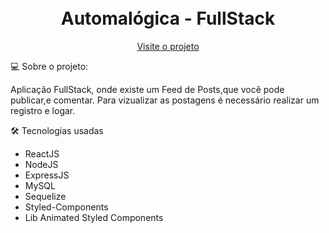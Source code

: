 <h1 align="center">
  <br> Automalógica - FullStack </h1>

<p align="center">
  <a href="https://fullstack-automalogica.surge.sh/">Visite o projeto</a>
</p>

 💻 Sobre o projeto:

Aplicação FullStack, onde existe um Feed de Posts,que você pode publicar,e comentar. Para vizualizar as postagens é necessário realizar um registro e logar.

🛠 Tecnologias usadas

- ReactJS
- NodeJS
- ExpressJS
- MySQL
- Sequelize
- Styled-Components
- Lib Animated Styled Components
